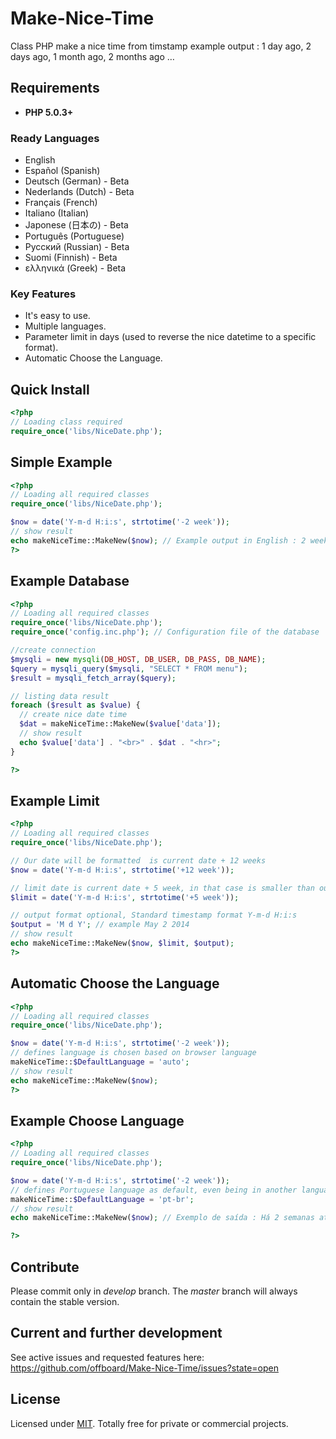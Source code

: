 # Make-Nice-Time
Class PHP make a nice time from timstamp
example output : 1 day ago, 2 days ago, 1 month ago, 2 months ago …

## Requirements

* **PHP 5.0.3+**

### Ready Languages
* English
* Español (Spanish)
* Deutsch (German) - Beta
* Nederlands (Dutch) - Beta
* Français (French)
* Italiano (Italian)
* Japonese (日本の) - Beta
* Português (Portuguese)
* Русский (Russian) - Beta
* Suomi (Finnish) - Beta
* ελληνικά (Greek) - Beta

### Key Features
* It's easy to use.
* Multiple languages.
* Parameter limit in days (used to reverse the nice datetime to a specific format).
*  Automatic Choose the Language.

## Quick Install
```php
<?php
// Loading class required
require_once('libs/NiceDate.php');
```

## Simple Example
```php
<?php
// Loading all required classes
require_once('libs/NiceDate.php');

$now = date('Y-m-d H:i:s', strtotime('-2 week'));
// show result
echo makeNiceTime::MakeNew($now); // Example output in English : 2 weeks ago
?>
```

## Example Database
```php
<?php
// Loading all required classes
require_once('libs/NiceDate.php');
require_once('config.inc.php'); // Configuration file of the database

//create connection
$mysqli = new mysqli(DB_HOST, DB_USER, DB_PASS, DB_NAME);
$query = mysqli_query($mysqli, "SELECT * FROM menu");
$result = mysqli_fetch_array($query);

// listing data result
foreach ($result as $value) {
  // create nice date time
  $dat = makeNiceTime::MakeNew($value['data']);
  // show result
  echo $value['data'] . "<br>" . $dat . "<hr>";
}

?>
```

## Example Limit
```php
<?php
// Loading all required classes
require_once('libs/NiceDate.php');

// Our date will be formatted  is current date + 12 weeks
$now = date('Y-m-d H:i:s', strtotime('+12 week'));

// limit date is current date + 5 week, in that case is smaller than our data
$limit = date('Y-m-d H:i:s', strtotime('+5 week'));

// output format optional, Standard timestamp format Y-m-d H:i:s
$output = 'M d Y'; // example May 2 2014
// show result
echo makeNiceTime::MakeNew($now, $limit, $output);
?>
```

## Automatic Choose the Language
```php
<?php
// Loading all required classes
require_once('libs/NiceDate.php');

$now = date('Y-m-d H:i:s', strtotime('-2 week'));
// defines language is chosen based on browser language
makeNiceTime::$DefaultLanguage = 'auto';
// show result
echo makeNiceTime::MakeNew($now);
?>
```

## Example Choose Language
```php
<?php
// Loading all required classes
require_once('libs/NiceDate.php');

$now = date('Y-m-d H:i:s', strtotime('-2 week'));
// defines Portuguese language as default, even being in another language standard.
makeNiceTime::$DefaultLanguage = 'pt-br';
// show result
echo makeNiceTime::MakeNew($now); // Exemplo de saída : Há 2 semanas atrás

?>
```

## Contribute

Please commit only in *develop* branch. The *master* branch will always contain the stable version.

## Current and further development

See active issues and requested features here:
https://github.com/offboard/Make-Nice-Time/issues?state=open

## License

Licensed under [MIT](http://www.opensource.org/licenses/mit-license.php). Totally free for private or commercial projects.
